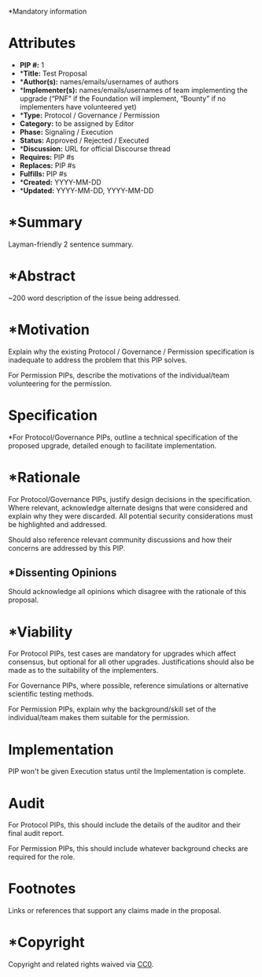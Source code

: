 *Mandatory information

# Attributes
- **PIP #:** 1
- ***Title:** Test Proposal
- ***Author(s):** names/emails/usernames of authors
- ***Implementer(s):** names/emails/usernames of team implementing the upgrade (“PNF” if the Foundation will implement, “Bounty” if no implementers have volunteered yet)
- ***Type:** Protocol / Governance / Permission
- **Category:** to be assigned by Editor
- **Phase:** Signaling / Execution
- **Status:** Approved / Rejected / Executed
- ***Discussion:** URL for official Discourse thread
- **Requires:** PIP #s
- **Replaces:** PIP #s
- **Fulfills:** PIP #s
- ***Created:** YYYY-MM-DD
- ***Updated:** YYYY-MM-DD, YYYY-MM-DD


# *Summary

Layman-friendly 2 sentence summary.

# *Abstract

~200 word description of the issue being addressed.

# *Motivation

Explain why the existing Protocol / Governance / Permission specification is inadequate to address the problem that this PIP solves.

For Permission PIPs, describe the motivations of the individual/team volunteering for the permission.

# Specification

*For Protocol/Governance PIPs, outline a technical specification of the proposed upgrade, detailed enough to facilitate implementation.

# *Rationale

For Protocol/Governance PIPs, justify design decisions in the specification. Where relevant, acknowledge alternate designs that were considered and explain why they were discarded. All potential security considerations must be highlighted and addressed.

Should also reference relevant community discussions and how their concerns are addressed by this PIP.

## *Dissenting Opinions

Should acknowledge all opinions which disagree with the rationale of this proposal.

# *Viability

For Protocol PIPs, test cases are mandatory for upgrades which affect consensus, but optional for all other upgrades. Justifications should also be made as to the suitability of the implementers.

For Governance PIPs, where possible, reference simulations or alternative scientific testing methods.

For Permission PIPs, explain why the background/skill set of the individual/team makes them suitable for the permission.

# Implementation

PIP won't be given Execution status until the Implementation is complete.

# Audit

For Protocol PIPs, this should include the details of the auditor and their final audit report.

For Permission PIPs, this should include whatever background checks are required for the role.

# Footnotes

Links or references that support any claims made in the proposal.

# *Copyright

Copyright and related rights waived via [CC0](https://creativecommons.org/publicdomain/zero/1.0/).
